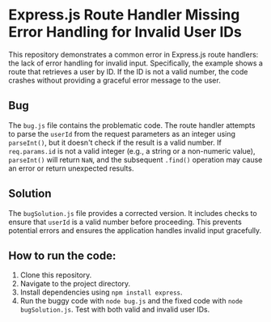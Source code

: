 # Express.js Route Handler Missing Error Handling for Invalid User IDs

This repository demonstrates a common error in Express.js route handlers: the lack of error handling for invalid input.  Specifically, the example shows a route that retrieves a user by ID.  If the ID is not a valid number, the code crashes without providing a graceful error message to the user.

## Bug
The `bug.js` file contains the problematic code. The route handler attempts to parse the `userId` from the request parameters as an integer using `parseInt()`, but it doesn't check if the result is a valid number. If `req.params.id` is not a valid integer (e.g., a string or a non-numeric value), `parseInt()` will return `NaN`, and the subsequent `.find()` operation may cause an error or return unexpected results.

## Solution
The `bugSolution.js` file provides a corrected version.  It includes checks to ensure that `userId` is a valid number before proceeding. This prevents potential errors and ensures the application handles invalid input gracefully.

## How to run the code:
1. Clone this repository.
2. Navigate to the project directory.
3. Install dependencies using `npm install express`.
4. Run the buggy code with `node bug.js` and the fixed code with `node bugSolution.js`.  Test with both valid and invalid user IDs.
